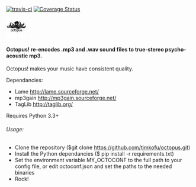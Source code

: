 [![travis-ci](https://travis-ci.org/timkofu/octopus.svg?branch=master)](https://travis-ci.org/timkofu/octopus)
[![Coverage Status](https://coveralls.io/repos/timkofu/octopus/badge.svg?branch=master&service=github)](https://coveralls.io/github/timkofu/octopus?branch=master)

![Logo](octopus.png)

#### Octopus! re-encodes .mp3 and .wav sound files to true-stereo psycho-acoustic mp3.

Octopus! makes your music have consistent quality.

Dependancies:
- Lame http://lame.sourceforge.net/
- mp3gain http://mp3gain.sourceforge.net/
- TagLib http://taglib.org/

Requires Python 3.3+

###### Usage:
- Clone the repository ($git clone https://github.com/timkofu/octopus.git)
- Install the Python dependancies ($ pip install -r requirements.txt)
- Set the environment variable MY_OCTOCONF to the full path to your config file, or edit octoconf.json and set the paths to the needed binaries
- Rock!
